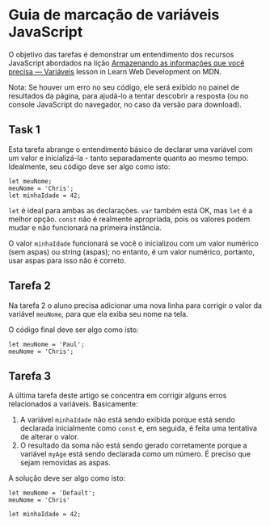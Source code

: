 # Guia de marcação de variáveis JavaScript

O objetivo das tarefas é demonstrar um entendimento dos recursos JavaScript abordados na lição [Armazenando as informações que você precisa — Variáveis](https://developer.mozilla.org/pt-BR/docs/Learn/JavaScript/First_steps/Variáveis) lesson in Learn Web Development on MDN.

Nota: Se houver um erro no seu código, ele será exibido no painel de resultados da página, para ajudá-lo a tentar descobrir a resposta (ou no console JavaScript do navegador, no caso da versão para download).

## Task 1

Esta tarefa abrange o entendimento básico de declarar uma variável com um valor e inicializá-la - tanto separadamente quanto ao mesmo tempo. Idealmente, seu código deve ser algo como isto:

```
let meuNome;
meuNome = 'Chris';
let minhaIdade = 42;
```

`let` é ideal para ambas as declarações. `var` também está OK, mas `let` é a melhor opção. `const` não é realmente apropriada, pois os valores podem mudar e não funcionará na primeira instância.

O valor `minhaIdade` funcionará se você o inicializou com um valor numérico (sem aspas) ou string (aspas); no entanto, é um valor numérico, portanto, usar aspas para isso não é correto.

## Tarefa 2

Na tarefa 2 o aluno precisa adicionar uma nova linha para corrigir o valor da variável `meuNome`, para que ela exiba seu nome na tela.

O código final deve ser algo como isto:

```
let meuNome = 'Paul';
meuNome = 'Chris';
```

## Tarefa 3

A última tarefa deste artigo se concentra em corrigir alguns erros relacionados a variáveis. Basicamente:

1. A variável `minhaIdade` não está sendo exibida porque está sendo declarada inicialmente como `const` e, em seguida, é feita uma tentativa de alterar o valor.
2. O resultado da soma não está sendo gerado corretamente porque a variável `myAge` está sendo declarada como um número. É preciso que sejam removidas as aspas.

A solução deve ser algo como isto:

```
let meuNome = 'Default';
meuNome = 'Chris'

let minhaIdade = 42;
```